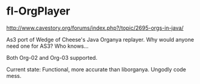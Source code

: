 fl-OrgPlayer
============
http://www.cavestory.org/forums/index.php?/topic/2695-orgs-in-java/

As3 port of Wedge of Cheese's Java Organya replayer. Why would anyone need one for AS3? Who knows...

Both Org-02 and Org-03 supported.



Current state:
Functional, more accurate than liborganya. Ungodly code mess.
